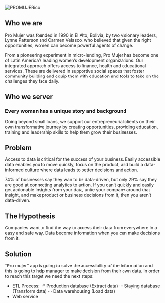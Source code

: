 ![PROMUJERico](https://promujer.org/content/themes/storyware/resources/assets/build/svg/logo.svg)

## Who we are

Pro Mujer was founded in 1990 in El Alto, Bolivia, by two visionary leaders, Lynne Patterson and Carmen Velasco, who believed that given the right opportunities, women can become powerful agents of change.

From a pioneering experiment in micro-lending, Pro Mujer has become one of Latin America’s leading women’s development organizations. Our integrated approach offers access to finance, health and educational services. These are delivered in supportive social spaces that foster community building and equip them with education and tools to take on the challenges they face daily.

## Who we server

### Every woman has a unique story and background
Going beyond small loans, we support our entrepreneurial clients on their own transformative journey by creating opportunities, providing education, training and leadership skills to help them grow their businesses.

## Problem

Access to data is critical for the success of your business. Easily accessible data enables you to move quickly, focus on the product, and build a data-informed culture where data leads to better decisions and action.

74% of businesses say they wan to be data-driven, but only 29% say they are good at connecting analytics to action. If you can’t quickly and easily get actionable insights from your data, unite your company around that insight, and make product or business decisions from it, then you aren’t data-driven.

## The Hypothesis

Companies want to find the way to access their data from everywhere in a easy and safe way. Data become information when you can make decisions from it. 

## Solution

“Pro mujer” app is going to solve the accessibility of the information and this is going to help manager to make decision from their own data. In order to reach this target we need the next steps:
* ETL Process:
⋅⋅* Production database (Extract data)
⋅⋅⋅ Staying database (Transform data)
⋅⋅⋅ Data warehousing (Load data)
* Web service
